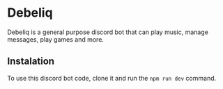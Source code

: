 # Debeliq

Debeliq is a general purpose discord bot that can play music, manage messages, play games and more.

## Instalation

To use this discord bot code, clone it and run the `npm run dev` command.
